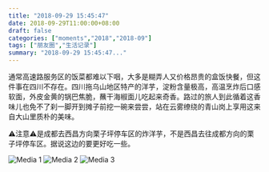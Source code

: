 ```yaml
---
title: "2018-09-29 15:45:47"
date: 2018-09-29T11:00:00+08:00
draft: false
categories: ["moments","2018","2018-09"]
tags: ["朋友圈","生活记录"]
summary: "2018-09-29 15:45:47..."
---
```


通常高速路服务区的饭菜都难以下咽，大多是糊弄人又价格昂贵的盒饭快餐，但这件事在四川不存在。四川拖乌山地区特产的洋芋，淀粉含量极高，高温烹炸后口感软面，外皮金黄的锅巴焦脆，蘸干海椒面儿吃起来奇香。路过的旅人到此循着这香味儿也免不了刹一脚开到摊子前挖一碗来尝尝，站在云雾缭绕的青山岗上享用这来自大山里质朴的美味。

⚠️注意⚠️是成都去西昌方向栗子坪停车区的炸洋芋，不是西昌去往成都方向的栗子坪停车区。据说这边的要更好吃一些。

![Media 1](/Moments/photos/2018-09-29/201809291545470.jpg)
![Media 2](/Moments/photos/2018-09-29/201809291545471.jpg)
![Media 3](/Moments/photos/2018-09-29/201809291545472.jpg)

